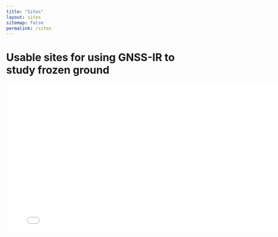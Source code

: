 ```yaml
---
title: "Sites"
layout: sites
sitemap: false
permalink: /sites
---
```


# Usable sites for using GNSS-IR to study frozen ground


<iframe height="400" width="800" frameborder="0" src="{{ site.url }}{{ site.baseurl }}/maps/sites_map.html"></iframe>


<div style="width:100%; height:400px; border:none; text-align:center">

</div>